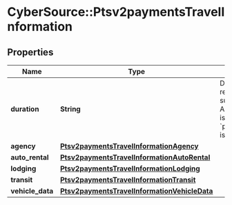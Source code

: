 # CyberSource::Ptsv2paymentsTravelInformation

## Properties
Name | Type | Description | Notes
------------ | ------------- | ------------- | -------------
**duration** | **String** | Duration of the auto rental or lodging rental.  #### Auto rental This field is supported for Visa, MasterCard, and American Express. **Important** If this field is not included when the &#x60;processingInformation.industryDataType&#x60; is auto rental, the transaction is declined.  | [optional] 
**agency** | [**Ptsv2paymentsTravelInformationAgency**](Ptsv2paymentsTravelInformationAgency.md) |  | [optional] 
**auto_rental** | [**Ptsv2paymentsTravelInformationAutoRental**](Ptsv2paymentsTravelInformationAutoRental.md) |  | [optional] 
**lodging** | [**Ptsv2paymentsTravelInformationLodging**](Ptsv2paymentsTravelInformationLodging.md) |  | [optional] 
**transit** | [**Ptsv2paymentsTravelInformationTransit**](Ptsv2paymentsTravelInformationTransit.md) |  | [optional] 
**vehicle_data** | [**Ptsv2paymentsTravelInformationVehicleData**](Ptsv2paymentsTravelInformationVehicleData.md) |  | [optional] 



